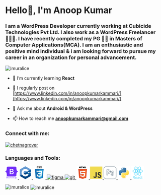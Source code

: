 <h1 align="left">Hello👋, I'm Anoop Kumar</h1>
<h3 align="left">I am a WordPress Developer currently working at Cubicide Technologies Pvt Ltd. I also work as a WordPress Freelancer 👨🏾‍💻. I have recently completed my PG 👨‍🎓 in Masters of Computer Applications(MCA). I am an enthusiastic and positive mind individual & i am looking forward to pursue my career in an organization for personal advancement.</h3>

<p align="left"> <img src="https://komarev.com/ghpvc/?username=imuralice&label=Profile%20views&color=0e75b6&style=flat" alt="imuralice" /> </p>

- 🌱 I’m currently learning **React**

- 📝 I regularly post on [https://www.linkedin.com/in/anoopkumarkammari/](https://www.linkedin.com/in/anoopkumarkammari/)

<!-- - 🖌️ Design Portfolio **https://chetnagrover00.github.io/DesignPortfolio/** -->

- 💬 Ask me about **Android & WordPress**

- 📫 How to reach me **anoopkumarkammari@gmail.com**

<h3 align="left">Connect with me:</h3>
<p align="left">
<a href="https://www.linkedin.com/in/anoopkumarkammari/" target="blank"><img align="center" src="https://cdn.jsdelivr.net/npm/simple-icons@3.0.1/icons/linkedin.svg" alt="chetnagrover" height="30" width="40" /></a>
</p>

<h3 align="left">Languages and Tools:</h3>
<p align="left"> <a href="https://getbootstrap.com" target="_blank"> <img src="https://raw.githubusercontent.com/devicons/devicon/master/icons/bootstrap/bootstrap-plain-wordmark.svg" alt="bootstrap" width="40" height="40"/> </a> <a href="https://www.w3schools.com/cpp/" target="_blank"> <img src="https://raw.githubusercontent.com/devicons/devicon/master/icons/cplusplus/cplusplus-original.svg" alt="cplusplus" width="40" height="40"/> </a> <a href="https://www.w3schools.com/css/" target="_blank"> <img src="https://raw.githubusercontent.com/devicons/devicon/master/icons/css3/css3-original-wordmark.svg" alt="css3" width="40" height="40"/> </a> <a href="https://www.figma.com/" target="_blank"> <img src="https://www.vectorlogo.zone/logos/figma/figma-icon.svg" alt="figma" width="40" height="40"/> </a> <a href="https://git-scm.com/" target="_blank"> <img src="https://www.vectorlogo.zone/logos/git-scm/git-scm-icon.svg" alt="git" width="40" height="40"/> </a> <a href="https://www.w3.org/html/" target="_blank"> <img src="https://raw.githubusercontent.com/devicons/devicon/master/icons/html5/html5-original-wordmark.svg" alt="html5" width="40" height="40"/> </a> <a href="https://developer.mozilla.org/en-US/docs/Web/JavaScript" target="_blank"> <img src="https://raw.githubusercontent.com/devicons/devicon/master/icons/javascript/javascript-original.svg" alt="javascript" width="40" height="40"/> </a> <a href="https://www.photoshop.com/en" target="_blank"> <img src="https://raw.githubusercontent.com/devicons/devicon/master/icons/photoshop/photoshop-line.svg" alt="photoshop" width="40" height="40"/> </a> <a href="https://www.python.org" target="_blank"> <img src="https://raw.githubusercontent.com/devicons/devicon/master/icons/python/python-original.svg" alt="python" width="40" height="40"/> </a> <a href="https://reactjs.org/" target="_blank"> <img src="https://raw.githubusercontent.com/devicons/devicon/master/icons/react/react-original-wordmark.svg" alt="react" width="40" height="40"/> </a> </p>

<p><img align="left" src="https://github-readme-stats.vercel.app/api/top-langs?username=imuralice&show_icons=true&locale=en&layout=compact" alt="imuralice" /></p>

<p>&nbsp;<img align="center" src="https://github-readme-stats.vercel.app/api?username=imuralice&show_icons=true&locale=en" alt="imuralice" /></p>
